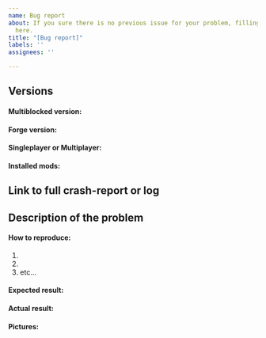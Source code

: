 ```yaml
---
name: Bug report
about: If you sure there is no previous issue for your problem, filling the blanks
  here.
title: "[Bug report]"
labels: ''
assignees: ''

---
```


## Versions
#### Multiblocked version:
<!-- Add the Multiblocked mod version you are using below -->


#### Forge version:
<!-- Add the Forge version you are using below -->


#### Singleplayer or Multiplayer:
<!-- Whether the problem happens in Singleplayer or Multiplayer, and if it happens in Multiplayer also include which server is used (Vanilla, Thermos, Sponge etc.) -->


#### Installed mods:
<!-- Include a list of *all* mods you have installed (if it's a big list please upload a text file containing the list somewhere and then add the link below). 
Additionally if you are using a public mod pack include a link to that mod pack so that we can try to reproduce the problem ourselves. -->


## Link to full crash-report or log
<!-- If the problem isn't about a crash you can remove or ignore this section. 
Please do not directly copy&paste the crash log here, but instead upload it somewhere and then add the link below. You could for example use https://mclo.gs/ to upload your log. -->



## Description of the problem
#### How to reproduce:
<!-- Describe the steps to reproduce the problem -->

1.
2.
3. etc...


#### Expected result:
<!-- Describe what you expected to happen -->


#### Actual result:
<!-- Describe what actually happened -->


#### Pictures:
<!-- If you want to include pictures you can upload them somewhere and then include them by adding "![](http://your-picture-link-goes-here.jpg)" below -->
